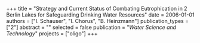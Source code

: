 +++
title = "Strategy and Current Status of Combating Eutrophication in 2 Berlin Lakes for Safeguarding Drinking Water Resources"
date = 2006-01-01
authors = ["I. Schauser", "I. Chorus", "B. Heinzmann"]
publication_types = ["2"]
abstract = ""
selected = false
publication = "*Water Science and Technology*"
projects = ["oligo"]
+++

